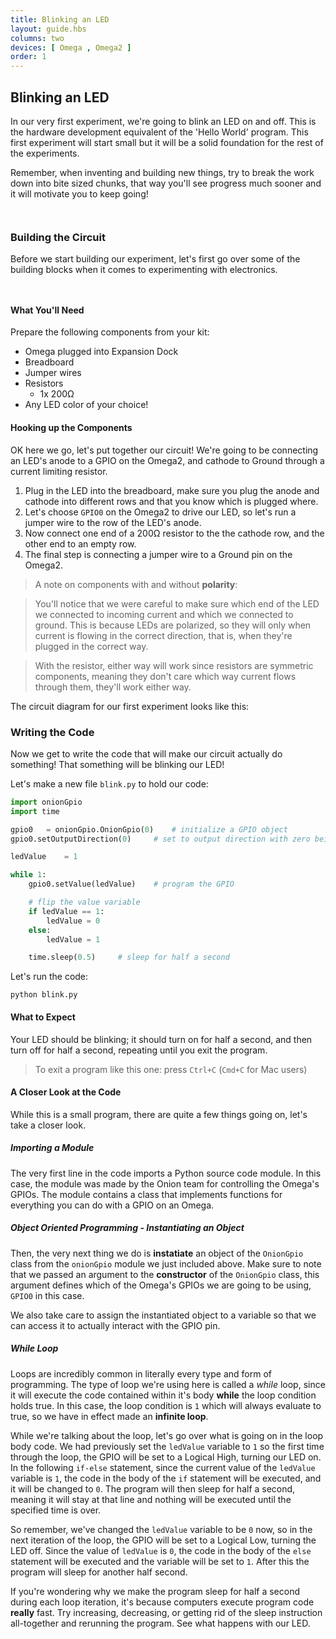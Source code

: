 ```yaml
---
title: Blinking an LED
layout: guide.hbs
columns: two
devices: [ Omega , Omega2 ]
order: 1
---
```


## Blinking an LED

In our very first experiment, we're going to blink an LED on and off. This is the hardware development equivalent of the 'Hello World' program. This first experiment will start small but it will be a solid foundation for the rest of the experiments.

Remember, when inventing and building new things, try to break the work down into bite sized chunks, that way you'll see progress much sooner and it will motivate you to keep going!


<!-- ### GPIO Pins as Outputs -->
```{r child = '../../shared/gpio-output.md'}
```

<!-- LEDs -->
```{r child = '../../shared/led.md'}
```

### Building the Circuit

Before we start building our experiment, let's first go over some of the building blocks when it comes to experimenting with electronics.


<!-- Jumper wires -->
```{r child = '../../shared/jumper-wires.md'}
```

<!-- Breadboard -->
```{r child = '../../shared/breadboard.md'}
```

#### What You'll Need

Prepare the following components from your kit:

* Omega plugged into Expansion Dock
* Breadboard
* Jumper wires
* Resistors
    * 1x 200Ω
* Any LED color of your choice!

#### Hooking up the Components

OK here we go, let's put together our circuit! We're going to be connecting an LED's anode to a GPIO on the Omega2, and cathode to Ground through a current limiting resistor.

<!-- // TODO: FRITZING: fritzing circuit diagram of the experiment -->

1. Plug in the LED into the breadboard, make sure you plug the anode and cathode into different rows and that you know which is plugged where.
2. Let's choose `GPIO0` on the Omega2 to drive our LED, so let's run a jumper wire to the row of the LED's anode.
3. Now connect one end of a 200Ω resistor to the the cathode row, and the other end to an empty row.
4. The final step is connecting a jumper wire to a Ground pin on the Omega2.

> A note on components with and without **polarity**:

> You'll notice that we were careful to make sure which end of the LED we connected to incoming current and which we connected to ground. This is because LEDs are polarized, so they will only when current is flowing in the correct direction, that is, when they're plugged in the correct way.

> With the resistor, either way will work since resistors are symmetric components, meaning they don't care which way current flows through them, they'll work either way.


The circuit diagram for our first experiment looks like this:
<!-- // TODO: CIRCUIT DIAGRAM: circuit showing this experiment -->


### Writing the Code

Now we get to write the code that will make our circuit actually do something! That something will be blinking our LED!

<!-- // TODO: rework this when -->

Let's make a new file `blink.py` to hold our code:
``` python
import onionGpio
import time

gpio0 	= onionGpio.OnionGpio(0)	# initialize a GPIO object
gpio0.setOutputDirection(0)		# set to output direction with zero being the default value

ledValue 	= 1

while 1:
	gpio0.setValue(ledValue)	# program the GPIO

	# flip the value variable
	if ledValue == 1:
		ledValue = 0
	else:
		ledValue = 1

	time.sleep(0.5)		# sleep for half a second
```

Let's run the code:
```
python blink.py
```

#### What to Expect

Your LED should be blinking; it should turn on for half a second, and then turn off for half a second, repeating until you exit the program.

<!-- // TODO: GIF: Showing this experiment with the LED blinking -->

> To exit a program like this one: press `Ctrl+C` (`Cmd+C` for Mac users)

#### A Closer Look at the Code

While this is a small program, there are quite a few things going on, let's take a closer look.

##### Importing a Module

The very first line in the code imports a Python source code module. In this case, the module was made by the Onion team for controlling the Omega's GPIOs. The module contains a class that implements functions for everything you can do with a GPIO on an Omega.

<!-- // TODO: add a note about the time module
 -->
##### Object Oriented Programming - Instantiating an Object

Then, the very next thing we do is **instatiate** an object of the `OnionGpio` class from the `onionGpio` module we just included above. Make sure to note that we passed an argument to the **constructor** of the `OnionGpio` class, this argument defines which of the Omega's GPIOs we are going to be using, `GPIO0` in this case.

We also take care to assign the instantiated object to a variable so that we can access it to actually interact with the GPIO pin.


##### While Loop

Loops are incredibly common in literally every type and form of programming. The type of loop we're using here is called a *while* loop, since it will execute the code contained within it's body **while** the loop condition holds true. In this case, the loop condition is `1` which will always evaluate to true, so we have in effect made an **infinite loop**.

While we're talking about the loop, let's go over what is going on in the loop body code. We had previously set the `ledValue` variable to `1` so the first time through the loop, the GPIO will be set to a Logical High, turning our LED on. In the following `if-else` statement, since the current value of the `ledValue` variable is `1`, the code in the body of the `if` statement will be executed, and it will be changed to `0`. The program will then sleep for half a second, meaning it will stay at that line and nothing will be executed until the specified time is over.

So remember, we've changed the `ledValue` variable to be `0` now, so in the next iteration of the loop, the GPIO will be set to a Logical Low, turning the LED off. Since the value of `ledValue` is `0`, the code in the body of the `else` statement will be executed and the variable will be set to `1`. After this the program will sleep for another half second.

If you're wondering why we make the program sleep for half a second during each loop iteration, it's because computers execute program code **really** fast. Try increasing, decreasing, or getting rid of the sleep instruction all-together and rerunning the program. See what happens with our LED.
